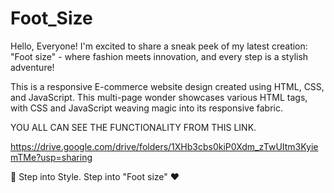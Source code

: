 # Foot_Size

Hello, Everyone! I'm excited to share a sneak peek of my latest creation: "Foot size" - where fashion meets innovation, and every step is a stylish adventure!

This is a responsive E-commerce website design created using HTML, CSS, and JavaScript. 
This multi-page wonder showcases various HTML tags, with CSS and JavaScript weaving magic into its responsive fabric.


YOU ALL CAN SEE THE FUNCTIONALITY FROM THIS LINK. 

https://drive.google.com/drive/folders/1XHb3cbs0kiP0Xdm_zTwUItm3KyiemTMe?usp=sharing

👣 Step into Style. Step into "Foot size" ❤


